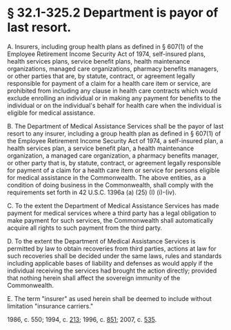 # § 32.1-325.2 Department is payor of last resort.

<p>A. Insurers, including group health plans as defined in § 607(1) of the Employee Retirement Income Security Act of 1974, self-insured plans, health services plans, service benefit plans, health maintenance organizations, managed care organizations, pharmacy benefits managers, or other parties that are, by statute, contract, or agreement legally responsible for payment of a claim for a health care item or service, are prohibited from including any clause in health care contracts which would exclude enrolling an individual or in making any payment for benefits to the individual or on the individual's behalf for health care when the individual is eligible for medical assistance.</p><p>B. The Department of Medical Assistance Services shall be the payor of last resort to any insurer, including a group health plan as defined in § 607(1) of the Employee Retirement Income Security Act of 1974, a self-insured plan, a health services plan, a service benefit plan, a health maintenance organization, a managed care organization, a pharmacy benefits manager, or other party that is, by statute, contract, or agreement legally responsible for payment of a claim for a health care item or service for persons eligible for medical assistance in the Commonwealth. The above entities, as a condition of doing business in the Commonwealth, shall comply with the requirements set forth in 42 U.S.C. 1396a (a) (25) (I) (i)-(iv).</p><p>C. To the extent the Department of Medical Assistance Services has made payment for medical services where a third party has a legal obligation to make payment for such services, the Commonwealth shall automatically acquire all rights to such payment from the third party.</p><p>D. To the extent the Department of Medical Assistance Services is permitted by law to obtain recoveries from third parties, actions at law for such recoveries shall be decided under the same laws, rules and standards including applicable bases of liability and defenses as would apply if the individual receiving the services had brought the action directly; provided that nothing herein shall affect the sovereign immunity of the Commonwealth.</p><p>E. The term "insurer" as used herein shall be deemed to include without limitation "insurance carriers."</p><p>1986, c. 550; 1994, c. <a href='http://lis.virginia.gov/cgi-bin/legp604.exe?941+ful+CHAP0213'>213</a>; 1996, c. <a href='http://lis.virginia.gov/cgi-bin/legp604.exe?961+ful+CHAP0851'>851</a>; 2007, c. <a href='http://lis.virginia.gov/cgi-bin/legp604.exe?071+ful+CHAP0535'>535</a>.</p>